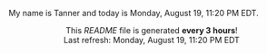 My name is Tanner and today is Monday, August 19, 11:20 PM EDT.

<p align="center">This <i>README</i> file is generated <b>every 3 hours</b>!</br>Last refresh: Monday, August 19, 11:20 PM EDT<br /></p>
